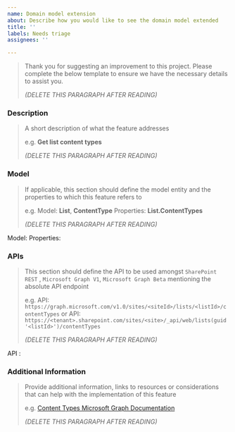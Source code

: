 ```yaml
---
name: Domain model extension
about: Describe how you would like to see the domain model extended
title: ''
labels: Needs triage
assignees: ''

---
```


> Thank you for suggesting an improvement to this project. Please complete the below template to ensure we have the necessary details to assist you.
>
> _(DELETE THIS PARAGRAPH AFTER READING)_
>

### Description

> A short description of what the feature addresses
>
> e.g. __Get list content types__
>
> _(DELETE THIS PARAGRAPH AFTER READING)_

### Model

> If applicable, this section should define the model entity and the properties to which this feature refers to
>
> e.g.
> Model: __List__, __ContentType__
> Properties: __List.ContentTypes__
>
> _(DELETE THIS PARAGRAPH AFTER READING)_

Model: 
Properties:

### APIs

> This section should define the API to be used amongst `SharePoint REST` , `Microsoft Graph V1`, `Microsoft Graph Beta` mentioning the absolute API endpoint
>
> e.g.
> API: `https://graph.microsoft.com/v1.0/sites/<siteId>/lists/<listId>/contentTypes`
> or
> API: `https://<tenant>.sharepoint.com/sites/<site>/_api/web/lists(guid'<listId>')/contentTypes`
>
> _(DELETE THIS PARAGRAPH AFTER READING)_

API :

### Additional Information

> Provide additional information, links to resources or considerations that can help with the implementation of this feature
>
> e.g. 
> [Content Types Microsoft Graph Documentation](https://docs.microsoft.com/en-us/graph/api/resources/contenttype?view=graph-rest-1.0)
>
> _(DELETE THIS PARAGRAPH AFTER READING)_
